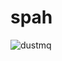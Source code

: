 # spah

![dustmq](https://github.com/tmdwn102/spah/assets/163081414/40fffbb6-a8f7-44ef-a885-ef03de5c7507)
